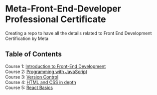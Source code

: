 # Meta-Front-End-Developer Professional Certificate

Creating a repo to have all the details related to Front End Development Certification by Meta

## Table of Contents
Course 1: [Introduction to Front-End Development](https://github.com/jayanthi-ch98/Meta-Front-End-Course/tree/main/Course-1%20Introduction%20to%20front%20end%20tech)<br>
Course 2: [Programming with JavaScript](https://github.com/jayanthi-ch98/Meta-Front-End-Course/tree/main/Course-2%20Introduction%20to%20JS)<br>
Course 3: [Version Control](https://github.com/jayanthi-ch98/Meta-Front-End-Course/tree/main/Course-3%20git)<br>
Course 4: [HTML and CSS in depth](https://github.com/jayanthi-ch98/Meta-Front-End-Course/tree/main/Course-4%20HTML%20and%20CSS%20in%20depth)<br>
Course 5: [React Basics](https://github.com/jayanthi-ch98/Meta-Front-End-Course/tree/main/Course-5%20React%20Basics)<br>

